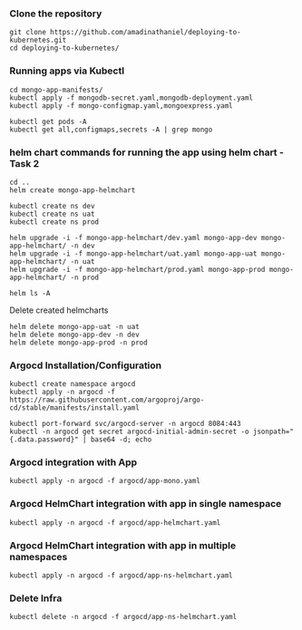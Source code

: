### Clone the repository
```
git clone https://github.com/amadinathaniel/deploying-to-kubernetes.git
cd deploying-to-kubernetes/
```

### Running apps via Kubectl
```
cd mongo-app-manifests/
kubectl apply -f mongodb-secret.yaml,mongodb-deployment.yaml
kubectl apply -f mongo-configmap.yaml,mongoexpress.yaml 
```
```
kubectl get pods -A
kubectl get all,configmaps,secrets -A | grep mongo
```

### helm chart commands for running the app using helm chart - Task 2
```
cd ..
helm create mongo-app-helmchart

kubectl create ns dev
kubectl create ns uat
kubectl create ns prod

helm upgrade -i -f mongo-app-helmchart/dev.yaml mongo-app-dev mongo-app-helmchart/ -n dev
helm upgrade -i -f mongo-app-helmchart/uat.yaml mongo-app-uat mongo-app-helmchart/ -n uat
helm upgrade -i -f mongo-app-helmchart/prod.yaml mongo-app-prod mongo-app-helmchart/ -n prod

helm ls -A
```

Delete created helmcharts
```
helm delete mongo-app-uat -n uat
helm delete mongo-app-dev -n dev
helm delete mongo-app-prod -n prod
```

### Argocd Installation/Configuration
```
kubectl create namespace argocd
kubectl apply -n argocd -f https://raw.githubusercontent.com/argoproj/argo-cd/stable/manifests/install.yaml

kubectl port-forward svc/argocd-server -n argocd 8084:443
kubectl -n argocd get secret argocd-initial-admin-secret -o jsonpath="{.data.password}" | base64 -d; echo
```

### Argocd integration with App
```
kubectl apply -n argocd -f argocd/app-mono.yaml
```

### Argocd HelmChart integration with app in single namespace 
```
kubectl apply -n argocd -f argocd/app-helmchart.yaml 
```

### Argocd HelmChart integration with app in multiple namespaces
```
kubectl apply -n argocd -f argocd/app-ns-helmchart.yaml
```

### Delete Infra
```
kubectl delete -n argocd -f argocd/app-ns-helmchart.yaml
```
